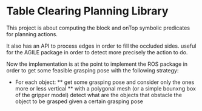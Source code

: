 # Table Clearing Planning Library #

This project is about computing the block and onTop symbolic predicates for planning actions. 

It also has an API to process edges in order to fill the occluded sides. useful for the AGILE package in order to detect more precisely the action to do. 

Now the implementation is at the point to implement the ROS package in order to get some feasible grasping pose with the following strategy:

* For each object:
** get some grasping pose and consider only the ones more or less vertical
** with a polygonal mesh (or a simple bounxng box of the gripper model) detect what are the objects that obstacle the object to be grasped given  a certain grasping pose
